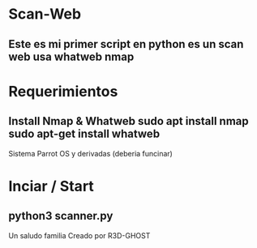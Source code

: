 # Scan-Web
Este es mi primer script en python es un scan web usa whatweb nmap 
------------------------------------------------------

# Requerimientos 
Install Nmap & Whatweb
sudo apt install nmap 
sudo apt-get install whatweb
------------------------------------------------------
Sistema Parrot OS y derivadas (deberia funcinar)

# Inciar / Start
python3 scanner.py
------------------------------------------------------

Un saludo familia
Creado por R3D-GHOST
